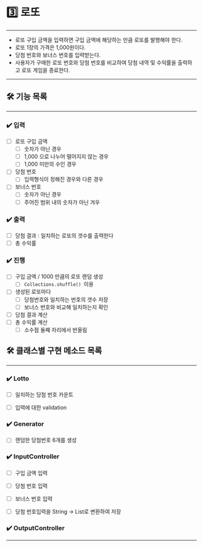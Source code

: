 # 3️⃣ 로또

----
- 로또 구입 금액을 입력하면 구입 금액에 해당하는 만큼 로또를 발행해야 한다.
- 로또 1장의 가격은 1,000원이다.
- 당첨 번호와 보너스 번호를 입력받는다.
- 사용자가 구매한 로또 번호와 당첨 번호를 비교하여 당첨 내역 및 수익률을 출력하고 로또 게임을 종료한다.

----
## ️🛠️ 기능 목록

-----
### ✔️️ 입력
- [ ] 로또 구입 금액 
    - [ ] 숫자가 아닌 경우
    - [ ] 1,000 으로 나누어 떨어지지 않는 경우
    - [ ] 1,000 미만의 수인 경우
- [ ] 당첨 번호
    - [ ] 입력형식이 정해진 경우와 다른 경우
- [ ] 보너스 번호
    - [ ] 숫자가 아닌 경우
    - [ ] 주어진 범위 내의 숫자가 아닌 겨우
  
### ✔️️ 출력
- [ ] 당첨 결과 : 일치하는 로또의 갯수를 출력한다 
- [ ] 총 수익률 

### ✔️️ 진행
- [ ] 구입 금액 / 1000 만큼의 로또 랜덤 생성
  - [ ] ```Collections.shuffle() ```이용
- [ ] 생성된 로또마다
  - [ ] 당첨번호와 일치하는 번호의 갯수 저장
  - [ ] 보너스 번호와 비교해 일치하는지 확인
- [ ] 당첨 결과 계산
- [ ] 총 수익률 계산
  - [ ] 소수점 둘째 자리에서 반올림
## 🛠️ 클래스별 구현 메소드 목록

____
### ✔️ Lotto
- [ ] 일치하는 당첨 번호 카운트
- [ ] 입력에 대한 validation


### ✔️ Generator
- [ ] 랜덤한 당첨번호 6개를 생성

### ✔️ InputController
- [ ] 구입 금액 입력
- [ ] 당첨 번호 입력
- [ ] 보너스 번호 입력
- [ ] 당첨 번호입력을 String -> List<Integer>로 변환하여 저장


### ✔️ OutputController


----
